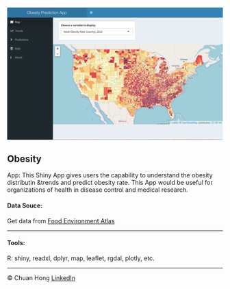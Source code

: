 

![](Figs/app.png)

## Obesity

App: This Shiny App gives users the capability to understand the obesity distributin &trends and predict obesity rate. This App would be useful for organizations of health in disease control and medical research. 

#### Data Souce:

Get data from [Food Environment Atlas](https://www.ers.usda.gov/data-products/food-environment-atlas/data-access-and-documentation-downloads.aspx)

***

#### Tools: 

R: shiny, readxl, dplyr, map, leaflet, rgdal, plotly, etc.

***

&copy; Chuan Hong [LinkedIn](https://www.linkedin.com/in/iamchuan/) 
